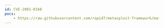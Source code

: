 ```yaml
---
id: CVE-2001-0168
pocs:
    - https://raw.githubusercontent.com/rapid7/metasploit-framework/master/modules/exploits/windows/vnc/winvnc_http_get.rb
---
```

